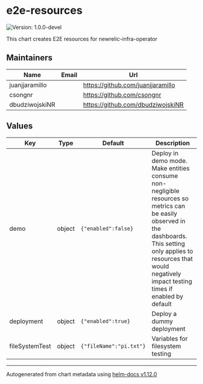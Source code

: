 # e2e-resources

![Version: 1.0.0-devel](https://img.shields.io/badge/Version-1.0.0--devel-informational?style=flat-square)

This chart creates E2E resources for newrelic-infra-operator

## Maintainers

| Name | Email | Url |
| ---- | ------ | --- |
| juanjjaramillo |  | <https://github.com/juanjjaramillo> |
| csongnr |  | <https://github.com/csongnr> |
| dbudziwojskiNR |  | <https://github.com/dbudziwojskiNR> |

## Values

| Key | Type | Default | Description |
|-----|------|---------|-------------|
| demo | object | `{"enabled":false}` | Deploy in demo mode. Make entities consume non-negligible resources so metrics can be easily observed in the dashboards. This setting only applies to resources that would negatively impact testing times if enabled by default |
| deployment | object | `{"enabled":true}` | Deploy a dummy deployment |
| fileSystemTest | object | `{"fileName":"pi.txt"}` | Variables for filesystem testing |

----------------------------------------------
Autogenerated from chart metadata using [helm-docs v1.12.0](https://github.com/norwoodj/helm-docs/releases/v1.12.0)
